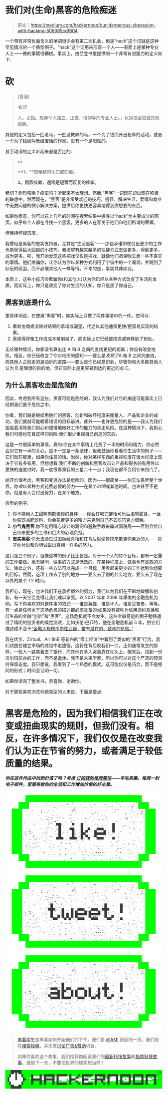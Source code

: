 # 我们对(生命)黑客的危险痴迷

> 原文：<https://medium.com/hackernoon/our-dangerous-obsession-with-hacking-506065cdf604>

一个带有非常负面含义的单词很少会有第二次机会，但是“hack”这个词就是这种罕见情况的一个典型例子。“hack”这个词用来形容一个人——表面上是某种专业人士——做的事情很糟糕。事实上，由兰登书屋提供的一个非常有说服力的定义如下:

# 砍

> (香港)
> 
> *名词*
> 
> 人，尤指。放弃个人独立、正直、信仰等的专业人士。，以换取金钱或其他报酬。

其他的定义包括一匹老马，一匹没教养的马，一个为了钱而开出租车的活动，或者一个为了钱而写低级废话的作家。没有一个是阳性的。

甚至动词的定义听起来都是否定的:

> *v.i.*
> 
> **1。**做粗糙的切口或刻痕。
> 
> **2。剧烈咳嗽，通常是短暂而反复的痉挛。**

粗切？剧烈咳嗽？痉挛吗？听起来不太理想。然而,“黑客”一词现在却出现在积极的联想中。然而现在，“黑客”是非常受欢迎的技巧，捷径，解决生活，爱情和商业中无数问题的微小解决方案，提供给你更快更容易地得到你想要的东西。

如果你愿意，你可以花上几年的时间在搜索结果中搜寻以“hack”为主要成分的网页。似乎每个人都在寻找一个黑客，更多的人在写关于他们和他们所谓的荣耀。

但我持怀疑态度。

我曾经是黑客的忠实支持者，尤其是“生活黑客”——那些承诺即使付出更少的工作也能获得巨大回报的小技巧。我渴望有越来越多的快捷方式去做更多，得到更多，成为更多。唉，我开始发现这些把戏仅仅是把戏，就像他们*欺骗*你去想一些不真实的事情。他们欺骗你，让你认为你以某种方式利用了宇宙中的一个漏洞，并跳到了队伍的前面，而不必像其他人一样等待。不幸的是，事实并非如此。

本质上，这些小技巧会欺骗你(和其他人)认为你已经以某种方式改变了生活的本质，而实际上，你只是改变了你对生活的认知。你只是黑了你自己。

## 黑客到底是什么

更具体地说，在使用“黑客”时，你实际上只做了两件事情中的一件。您可以:

1.  重新协商或消除对结果的承诺或渴望，代之以其他通常更快/更容易实现的结果。
2.  表现得好像工作或成本被削减了，而实际上它已经被推迟或转移到了别处。

无论哪种情况，你都没有算出比 A 和 B 之间的直线更短的距离；你没有改变地形。相反，你已经改变了你对地形的感知——要么是*发现了*A 和 B 之间的直线，而其他人之前走的是曲折的道路——要么是你已经意识到，尽管你和大多数其他人认为 B 是理想的目的地，但它实际上是更容易到达的更近的点 C。

## 为什么黑客攻击是危险的

因此，考虑到所有这些，黑客可能是危险的，我认为我们对它的痴迷可能事实上已经把我们置于危险之中。

你看，我们越是继续用他们的黑客、创新和破坏程度来衡量人、产品和企业的成功，我们就越可能朝着错误的目标前进。此外——也许更危险的是——我认为我们面临着消除我们耐心和缓慢地做好工作的能力的真正风险。在这种情况下，我担心我们可能也在冒这样的风险:我们很少重视自己创造的东西。

这是一件很简单的事情，真的:你在某件事情上花费了一半的时间和精力，你必然会对它有一半的关心。这不一定是一条法律，但我鼓励你看看你生活中的例子——它们就在那里，如果你注意的话。当然，你对某样东西的重视程度在很大程度上取决于它有多有用，但想想看:我们不断的创新和黑客攻击让产品和服务的有用性以更快的速度过时。我一度很看重我的三星二十一点；我现在都不会用它来挡门了。

抛开价值考虑，黑客和变通办法是危险的，因为——很简单——你无法愚弄整个世界。你*会*以某种方式花费必要的努力——在某个*时间*或其他时间。也许甚至不是你，但是有人会付出努力，在某个地方。

典型的例子:

1.  你不能用人工甜味剂欺骗你的身体——你会在喝完健怡可乐后渴望甜食，一旦你狂饮减肥饮料，你会花费更多的精力来克制自己不去吃巧克力蛋糕。
2.  **小气鬼黑客**:你不能用精心设计的漏洞和避税手段来骗过国税局——否则会给自己带来更多的工作和巨大的心理负担。
3.  **忠实黑客**:你无法通过试图隐藏真相和在背后偷偷摸摸来欺骗你亲近的人——除非你付出和你坦诚说出真相一样多的努力。

这只是三个例子，但像这样的例子比比皆是。对于一个人的每个目标，都有一定量的工作要做。毫无疑问，做事的方式是低效的。在某种程度上，做事也有高效的方法。除此之外，还有一些方法可以完成一个目标，用看起来更少的工作达到你想要的目标。然而，这项工作去了别的地方——要么去了别的什么地方，要么去了现在以外的某个 T2 时间。

我担心，现在，也许我们正在承担额外的努力，我们以为我们在不断地破解和创新，有一天它会变得让我们难以承受。以 2007 年和 2008 年爆发的金融危机为例。写下你喜欢的对整件事的叙述——谁是英雄，谁是坏人，谁是受害者，等等。有一点是任何关于这场危机的描述都必须具备的:如果没有被称为信用违约互换和衍生品的金融“创新”和“黑客”，这场危机就不会发生。这些金融奇迹的例子勉强通过了精明的投资者的嗅觉测试，比如沃伦·巴菲特，他在金融危机前 5 年，把它们描述成不亚于[“金融大规模杀伤性武器，带有潜在的、致命的危险。”](http://www.berkshirehathaway.com/2002ar/2002ar.pdf)

我在优步、Zirtual、Air BnB 等新兴的“零工经济”中看到了类似的“黑客”行为。我们试图在建立市场的过程中走捷径，这将在背后咬我们一口。正如通常发生的那样，一些人一路笑着去了银行，而其他许多人哭着靠在枕头上，醒来后，找到一份沃尔玛前台的工作，而不是退休。我不是未来学家，所以你可以对这个严肃的预测持保留态度。我只想说，我看到了一个熟悉的模式。这可能仅仅是巧合，而不是相同的形式；时间会证明一切。

如果你读完了整本书，恭喜你，谢谢你。

对于那些喜欢浏览标题类型的人来说，下面是要点:

# 黑客是危险的，因为我们相信我们正在改变或扭曲现实的规则，但我们没有。相反，在许多情况下，我们仅仅是在改变我们认为正在节省的努力，或者满足于较低质量的结果。

***你在这件作品中找到价值了吗？考虑*** [***订阅我的每周简讯***](http://eepurl.com/cTUcBP)***——*羊毛采集*。每周一封电子邮件，里面有给你的生活和工作增加价值的好主意。***

[![](img/50ef4044ecd4e250b5d50f368b775d38.png)](http://bit.ly/HackernoonFB)[![](img/979d9a46439d5aebbdcdca574e21dc81.png)](https://goo.gl/k7XYbx)[![](img/2930ba6bd2c12218fdbbf7e02c8746ff.png)](https://goo.gl/4ofytp)

> [黑客中午](http://bit.ly/Hackernoon)是黑客如何开始他们的下午。我们是 [@AMI](http://bit.ly/atAMIatAMI) 家庭的一员。我们现在[接受投稿](http://bit.ly/hackernoonsubmission)，并乐意[讨论广告&赞助](mailto:partners@amipublications.com)机会。
> 
> 如果你喜欢这个故事，我们推荐你阅读我们的[最新科技故事](http://bit.ly/hackernoonlatestt)和[趋势科技故事](https://hackernoon.com/trending)。直到下一次，不要把世界的现实想当然！

[![](img/be0ca55ba73a573dce11effb2ee80d56.png)](https://goo.gl/Ahtev1)
